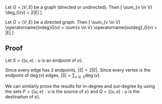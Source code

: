 Let $G = (V, E)$ be a graph (directed or undirected). Then
\[ \sum_{v \in V} \deg_G(v) = 2|E| \]

Let $G = (V, E)$ be a directed graph. Then
\[ \sum_{v \in V} \operatorname{indeg}_G(v) = \sum_{v \in V} \operatorname{outdeg}_G(v) = |E| \]

## Proof

Let $S = \{(u, e): u \textrm{ is an endpoint of } e \}$.

Since every edge has 2 endpoints, $|S| = 2|E|$.
Since every vertex is the endpoint of $\deg(v)$ edges, $|S| = \sum_{v \in V} \deg(v)$.

We can similarly prove the results for in-degree and out-degree by using the sets
$P = \{(u, e): u \textrm{ is the source of } e \}$ and
$Q = \{(u, e): u \textrm{ is the destination of } e \}$.
